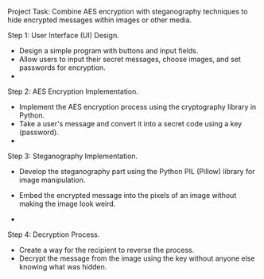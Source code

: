 Project Task: Combine AES encryption with steganography techniques to hide encrypted messages within images or other media.

Step 1: User Interface (UI) Design.
- Design a simple program with buttons and input fields.
- Allow users to input their secret messages, choose images, and set passwords for encryption.
- 
Step 2: AES Encryption Implementation.
 - Implement the AES encryption process using the cryptography library in Python.
 - Take a user's message and convert it into a secret code using a key (password).
 - 
Step 3: Steganography Implementation.
 - Develop the steganography part using the Python PIL (Pillow) library for image manipulation.
 - Embed the encrypted message into the pixels of an image without making the image look weird.

 - 
Step 4: Decryption Process.
 - Create a way for the recipient to reverse the process. 
- Decrypt the message from the image using the key without anyone else knowing what was hidden.
